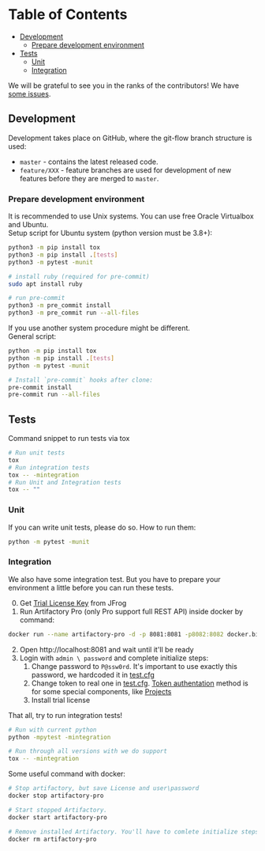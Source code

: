 # Table of Contents

<!-- toc -->

- [Development](#development)
  * [Prepare development environment](#prepare-development-environment)
- [Tests](#tests)
  * [Unit](#unit)
  * [Integration](#integration)

<!-- tocstop -->

We will be grateful to see you in the ranks of the contributors! We have [some issues](https://github.com/devopshq/artifactory/issues).

## Development
Development takes place on GitHub, where the git-flow branch structure is used:

* ``master`` - contains the latest released code.
* ``feature/XXX`` - feature branches are used for development of new features before they are merged to ``master``.

### Prepare development environment
It is recommended to use Unix systems. You can use free Oracle Virtualbox and Ubuntu.  
Setup script for Ubuntu system (python version must be 3.8+):
```bash
python3 -m pip install tox
python3 -m pip install .[tests]
python3 -m pytest -munit

# install ruby (required for pre-commit)
sudo apt install ruby

# run pre-commit
python3 -m pre_commit install
python3 -m pre_commit run --all-files
```

If you use another system procedure might be different.  
General script:
```bash
python -m pip install tox
python -m pip install .[tests]
python -m pytest -munit

# Install `pre-commit` hooks after clone:
pre-commit install
pre-commit run --all-files
```

## Tests
Command snippet to run tests via tox
```bash
# Run unit tests
tox
# Run integration tests
tox -- -mintegration
# Run Unit and Integration tests
tox -- ""
```

### Unit
If you can write unit tests, please do so. How to run them:
```bash
python -m pytest -munit
```

### Integration
We also have some integration test. But you have to prepare your environment a little before you can run these tests.

0. Get [Trial License Key](https://jfrog.com/artifactory/free-trial/) from JFrog
1. Run Artifactory Pro (only Pro support full REST API) inside docker by command: 
```bash
docker run --name artifactory-pro -d -p 8081:8081 -p8082:8082 docker.bintray.io/jfrog/artifactory-pro
```
2. Open http://localhost:8081 and wait until it'll be ready
3. Login with `admin \ password` and complete initialize steps:
   1. Change password to `P@ssw0rd`. It's important to use exactly this password, we hardcoded it in [test.cfg](../tests/test.cfg)
   2. Change token to real one in [test.cfg](../tests/test.cfg).
   [Token authentation](https://www.jfrog.com/confluence/display/JFROG/Access+Tokens)
   method is for some special components, like
   [Projects](https://www.jfrog.com/confluence/display/JFROG/Artifactory+REST+API#ArtifactoryRESTAPI-PROJECTS)
   3. Install trial license
   
That all, try to run integration tests!
```bash
# Run with current python
python -mpytest -mintegration

# Run through all versions with we do support
tox -- -mintegration
```

Some useful command with docker:
```bash
# Stop artifactory, but save License and user\password
docker stop artifactory-pro

# Start stopped Artifactory. 
docker start artifactory-pro

# Remove installed Artifactory. You'll have to comlete initialize steps again!
docker rm artifactory-pro
```



